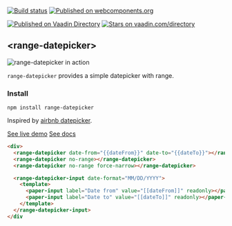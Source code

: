 [![Build status](https://travis-ci.org/RoXuS/range-datepicker.svg?branch=master)](https://travis-ci.org/RoXuS/range-datepicker)
[![Published on webcomponents.org](https://img.shields.io/badge/webcomponents.org-published-blue.svg)](https://www.webcomponents.org/element/roxus/range-datepicker)  

[![Published on Vaadin  Directory](https://img.shields.io/badge/Vaadin%20Directory-published-00b4f0.svg)](https://vaadin.com/directory/component/RoXuSrange-datepicker)
[![Stars on vaadin.com/directory](https://img.shields.io/vaadin-directory/star/RoXuSrange-datepicker.svg)](https://vaadin.com/directory/component/RoXuSrange-datepicker)

## &lt;range-datepicker&gt;

![range-datepicker in action](https://raw.githubusercontent.com/roxus/range-datepicker/master/demo.png)

`range-datepicker` provides a simple datepicker with range.

### Install

    npm install range-datepicker

Inspired by [airbnb datepicker](https://github.com/airbnb/react-dates).

[See live demo](https://roxus.github.io/range-datepicker/components/range-datepicker/demo/)
[See docs](https://roxus.github.io/range-datepicker/)

<!---
```
<custom-element-demo>
  <template>
    <script src="../webcomponentsjs/webcomponents-lite.js"></script>
    <link rel="import" href="range-datepicker.html">
    <style is="custom-style">
      div {
        height: 320px;
        width: 100%;
      }
    </style>
    <next-code-block></next-code-block>
  </template>
</custom-element-demo>
```
-->
```html
<div>
  <range-datepicker date-from="{{dateFrom}}" date-to="{{dateTo}}"></range-datepicker>
  <range-datepicker no-range></range-datepicker>
  <range-datepicker no-range force-narrow></range-datepicker>

  <range-datepicker-input date-format="MM/DD/YYYY">
    <template>
      <paper-input label="Date from" value="[[dateFrom]]" readonly></paper-input>
      <paper-input label="Date to" value="[[dateTo]]" readonly></paper-input>
    </template>
  </range-datepicker-input>
</div
```

